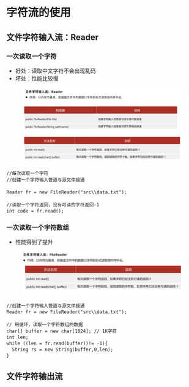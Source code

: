 # 字符流的使用

## 文件字符输入流：Reader
### 一次读取一个字符

* 好处：读取中文字符不会出现乱码
* 坏处：性能比较慢

<figure><img src="../.gitbook/assets/Screen Shot 2022-11-11 at 5.25.19 PM.png" alt=""><figcaption></figcaption></figure>

```
//每次读取一个字符
//创建一个字符输入管道与源文件接通

Reader fr = new FileReader("src\\data.txt");

//读取一个字符返回，没有可读的字符返回-1
int code = fr.read();
```


### 一次读取一个字符数组

* 性能得到了提升

<figure><img src="../.gitbook/assets/Screen Shot 2022-11-11 at 5.30.30 PM.png" alt=""><figcaption></figcaption></figure>

```
//创建一个字符输入管道与源文件接通
Reader fr = new FileReader("src\\data.txt");

// 用循环，读取一个字符数组的数据
char[] buffer = new char[1024]; // 1K字符
int len;
while ((len = fr.read(buffer))!= -1){
  String rs = new String(buffer,0,len);
}
```

## 文件字符输出流
 
